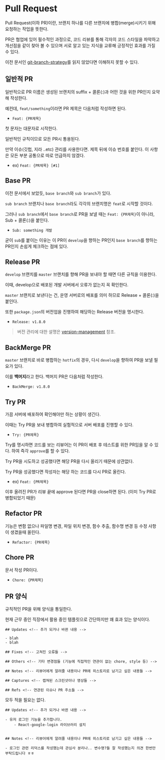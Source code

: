 # Pull Request

Pull Request(이하 PR)이란, 브랜치 하나를 다른 브랜치에 병합(merge)시키기 위해 요청하는 작업을 뜻한다.

PR은 협업에 있어 필수적인 과정으로, 코드 리뷰를 통해 각자의 코드 스타일을 파악하고 개선점을 같이 찾아 볼 수 있으며 서로 알고 있는 지식을 교류해 긍정적인 효과를 가질 수 있다.

이전 문서인 [git-branch-strategy](./git-branch-strategy.md)를 읽지 않았다면 이해하지 못할 수 있다.

## 일반적 PR

일반적으로 PR 이름은 생성된 브랜치의 suffix + 콜론(:)과 어떤 것을 위한 PR인지 요약해 작성한다. 

예컨데, `feat/something`이라면 PR 제목은 다음처럼 작성하면 된다.

- `Feat: {PR제목}`

첫 문자는 대문자로 시작한다.

일반적인 규칙이므로 모든 PR시 통용된다.

만약 이슈(깃헙, 지라 ..etc) 관리를 사용한다면. 제목 뒤에 이슈 번호를 붙인다. 이 사항은 모든 부분 공통으로 따로 언급하지 않겠다.

- ex) `Feat: {PR제목} [#1]`

## Base PR

이전 문서에서 보았듯, `base branch`와 `sub branch`가 있다. 

`sub branch` 브랜치나 `base branch`라도 각각의 브랜치명은 `feat`로 시작할 것이다.

그러나 `sub branch`에서 `base branch`로 PR을 보낼 때는 `Feat: {PR제목}`이 아니라, Sub + 콜론(:)을 붙인다.

- `Sub: something 개발`

굳이 `sub`를 붙이는 이유는 이 PR이 `develop`을 향하는 PR인지 `base branch`를 향하는 PR인지 손쉽게 체크하는 점에 있다.

## Release PR

`develop` 브랜치를 `master` 브랜치를 향해 PR을 보내야 할 때면 다른 규칙을 이용한다.

이때, develop으로 배포된 개발 서버에서 오류가 없는지 꼭 확인한다.

`master` 브랜치로 보낸다는 건, 운영 서버로의 배포를 의미 하므로 Release + 콜론(:)을 붙인다.

또한 `package.json`의 버전업을 진행하여 해당하는 Release 버전을 명시한다.

- `Release: v1.8.0`

> 버전 관리에 대한 설명은 [version-management](./version-management.md) 참조.


## BackMerge PR

`master` 브랜치로 바로 병합하는 `hotfix`의 경우, 다시 `develop`을 향하여 PR을 보낼 필요가 있다.

이를 **백머지**라고 한다. 백머지 PR은 다음처럼 작성한다.

- `BackMerge: v1.8.0`

## Try PR

가끔 서버에 배포하여 확인해야만 하는 상황이 생긴다.

이때는 Try PR을 보내 병합하여 실험적으로 서버 배포를 진행할 수 있다.

- `Try: {PR제목}`

Try를 명시하면 코드를 보는 리뷰어는 이 PR이 배포 후 테스트를 위한 PR임을 알 수 있다. 하여 즉각 `approve`를 할 수 있다.

Try PR을 시도하고 성공했다면 해당 PR을 다시 올리기 때문에 상관없다.

Try PR을 성공했다면 작성자는 해당 하는 코드를 다시 PR로 올린다.

- ex) `Feat: {PR제목}`

이후 올려진 PR가 리뷰 끝에 approve 된다면 PR을 close하면 된다. (이미 Try PR로 병합되었기 때문)

## Refactor PR

기능은 변함 없으나 파일명 변경, 파일 위치 변경, 함수 추출, 함수명 변경 등 수정 사항이 생겼을때 올린다.

- `Refactor: {PR제목}`

## Chore PR

문서 작성 PR이다.

- `Chore: {PR제목}`


## PR 양식

규칙적인 PR을 위해 양식을 통일한다.

현재 근무 중인 직장에서 활용 중인 템플릿으로 간단하지만 꽤 효과 있는 양식이다.

```
## Updates <!-- 추가 되거나 바뀐 내용 -->

- blah
- blah

## Fixes <!-- 고쳐진 오류들 -->

## Others <!-- 기타 변경점들 (기능에 직접적인 연관이 없는 chore, style 등) -->

## Notes <!-- 리뷰어에게 알려줄 내용이나 PR에 히스토리로 남기고 싶은 내용들 -->

## Captures <!-- 캡쳐된 스크린샷이나 영상들 -->

## Refs <!-- 연관된 이슈나 PR 주소들 -->

```

모두 적을 필요는 없다.

```
## Updates <!-- 추가 되거나 바뀐 내용 -->

- 유저 로그인 기능을 추가합니다.
	- React-google-login 라이브러리 설치


## Notes <!-- 리뷰어에게 알려줄 내용이나 PR에 히스토리로 남기고 싶은 내용들 -->

- 로그인 관련 리덕스를 작성했는데 관심사 분리나.. 변수명?들 잘 작성했는지 의견 한번만 부탁드립니다 ㅎㅎ
```